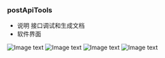 ### postApiTools
- 说明
	接口调试和生成文档
- 软件界面

![Image text](https://raw.githubusercontent.com/jackapi/postApiTools/master/images/20171221173941.png)
![Image text](https://raw.githubusercontent.com/jackapi/postApiTools/master/images/20171221173949.png)
![Image text](https://raw.githubusercontent.com/jackapi/postApiTools/master/images/20171221112644.png)
![Image text](https://raw.githubusercontent.com/jackapi/postApiTools/master/images/20171221112706.png)

